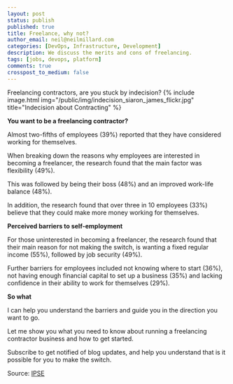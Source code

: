 ```yaml
---
layout: post
status: publish
published: true
title: Freelance, why not?
author_email: neil@neilmillard.com
categories: [DevOps, Infrastructure, Development]
description: We discuss the merits and cons of freelancing.
tags: [jobs, devops, platform]
comments: true
crosspost_to_medium: false
---
```

Freelancing contractors, are you stuck by indecision?
{% include image.html
img="/public/img/indecision_siaron_james_flickr.jpg"
title="Indecision about Contracting" %}

**You want to be a freelancing contractor?**

Almost two-fifths of employees (39%) reported that they have considered working for themselves.

When breaking down the reasons why employees are interested in becoming a freelancer,
the research found that the main factor was flexibility (49%).

This was followed by being their boss (48%) and an improved work-life balance (48%).

In addition, the research found that over three in 10 employees (33%) believe that they could make more money working
for themselves.


**Perceived barriers to self-employment**

For those uninterested in becoming a freelancer, the research found that their main reason for not making the switch,
is wanting a fixed regular income (55%), followed by job security (49%).

Further barriers for employees included not knowing where to start (36%), not having enough financial capital to
set up a business (35%) and lacking confidence in their ability to work for themselves (29%).

**So what**

I can help you understand the barriers and guide you in the direction you want to go.

Let me show you what you need to know about running a freelancing contractor business and how to get started.

Subscribe to get notified of blog updates, and help you understand that is it possible for you to
make the switch.


Source: [IPSE](https://www.ipse.co.uk/resource/making-the-case-for-freelancers-report.html)
